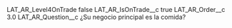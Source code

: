 <?xml version="1.0" encoding="UTF-8"?>
<CustomMetadata xmlns="http://soap.sforce.com/2006/04/metadata" xmlns:xsi="http://www.w3.org/2001/XMLSchema-instance" xmlns:xsd="http://www.w3.org/2001/XMLSchema">
    <label>LAT_AR_Level4OnTrade</label>
    <protected>false</protected>
    <values>
        <field>LAT_AR_IsOnTrade__c</field>
        <value xsi:type="xsd:boolean">true</value>
    </values>
    <values>
        <field>LAT_AR_Order__c</field>
        <value xsi:type="xsd:double">3.0</value>
    </values>
    <values>
        <field>LAT_AR_Question__c</field>
        <value xsi:type="xsd:string">¿Su negocio principal es la comida?</value>
    </values>
</CustomMetadata>
